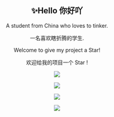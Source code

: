 <p align="center">
 <h2 align="center">✨Hello 你好吖</h2>
 <p align="center">A student from China who loves to tinker.</p>
 <p align="center">一名喜欢瞎折腾的学生.</p>
 <p align="center">Welcome to give my project a Star!</p>
 <p align="center">欢迎给我的项目一个 Star !</p>
</p>
<p align="center">
 <img src="https://skillicons.dev/icons?i=cs,cpp,dotnet,java,vue,rider,idea,visualstudio,pr,ps,unreal"/>
</p>


<p align="center">
  <a href="https://github-readme-stats.vercel.app/api?username=zhi-feng2008&show_icons=true&count_private=true&theme=tokyonight">
    <img align="center" src="https://github-readme-stats.vercel.app/api?username=zhi-feng2008&show_icons=true&count_private=true&theme=tokyonight" />
  </a>
</p>
<p align="center">
  <a href="https://github-readme-streak-stats.herokuapp.com/?user=zhi-feng2008&layout=compact&hide_border=true&langs_count=10&theme=tokyonight&count_private=true">
    <img align="center" src="https://github-readme-streak-stats.herokuapp.com/?user=zhi-feng2008&layout=compact&hide_border=true&langs_count=10&theme=tokyonight&count_private=true" />
  </a>
</p>
<p align="center">
  <a href="https://github-readme-stats.vercel.app/api/top-langs/?username=zhi-feng2008&layout=compact&hide_border=true&langs_count=10&theme=tokyonight&count_private=true">
    <img align="center" src="https://github-readme-stats.vercel.app/api/top-langs/?username=zhi-feng2008&layout=compact&hide_border=true&langs_count=10&theme=tokyonight&count_private=true" />
  </a>
</p>


<!--
**zhi-feng2008/zhi-feng2008** is a ✨ _special_ ✨ repository because its `README.md` (this file) appears on your GitHub profile.

Here are some ideas to get you started:

- 🔭 I’m currently working on ...
- 🌱 I’m currently learning ...
- 👯 I’m looking to collaborate on ...
- 🤔 I’m looking for help with ...
- 💬 Ask me about ...
- 📫 How to reach me: ...
- 😄 Pronouns: ...
- ⚡ Fun fact: ...
-->
